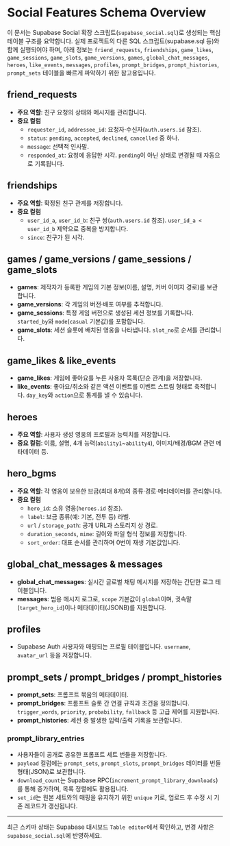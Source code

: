 # Social Features Schema Overview

이 문서는 Supabase Social 확장 스크립트(`supabase_social.sql`)로 생성되는 핵심 테이블 구조를 요약합니다. 실제 프로젝트의 다른 SQL 스크립트(supabase.sql 등)와 함께 실행되어야 하며, 아래 정보는 `friend_requests`, `friendships`, `game_likes`, `game_sessions`, `game_slots`, `game_versions`, `games`, `global_chat_messages`, `heroes`, `like_events`, `messages`, `profiles`, `prompt_bridges`, `prompt_histories`, `prompt_sets` 테이블을 빠르게 파악하기 위한 참고용입니다.

## friend_requests

- **주요 역할**: 친구 요청의 상태와 메시지를 관리합니다.
- **중요 컬럼**
  - `requester_id`, `addressee_id`: 요청자·수신자(`auth.users.id` 참조).
  - `status`: `pending`, `accepted`, `declined`, `cancelled` 중 하나.
  - `message`: 선택적 인사말.
  - `responded_at`: 요청에 응답한 시각. `pending`이 아닌 상태로 변경될 때 자동으로 기록됩니다.

## friendships

- **주요 역할**: 확정된 친구 관계를 저장합니다.
- **중요 컬럼**
  - `user_id_a`, `user_id_b`: 친구 쌍(`auth.users.id` 참조). `user_id_a < user_id_b` 제약으로 중복을 방지합니다.
  - `since`: 친구가 된 시각.

## games / game_versions / game_sessions / game_slots

- **games**: 제작자가 등록한 게임의 기본 정보(이름, 설명, 커버 이미지 경로)를 보관합니다.
- **game_versions**: 각 게임의 버전·배포 여부를 추적합니다.
- **game_sessions**: 특정 게임 버전으로 생성된 세션 정보를 기록합니다. `started_by`와 `mode`(`casual` 기본값)를 포함합니다.
- **game_slots**: 세션 슬롯에 배치된 영웅을 나타냅니다. `slot_no`로 순서를 관리합니다.

## game_likes & like_events

- **game_likes**: 게임에 좋아요를 누른 사용자 목록(단순 관계)을 저장합니다.
- **like_events**: 좋아요/취소와 같은 액션 이벤트를 이벤트 스트림 형태로 축적합니다. `day_key`와 `action`으로 통계를 낼 수 있습니다.

## heroes

- **주요 역할**: 사용자 생성 영웅의 프로필과 능력치를 저장합니다.
- **중요 컬럼**: 이름, 설명, 4개 능력(`ability1`~`ability4`), 이미지/배경/BGM 관련 메타데이터 등.

## hero_bgms

- **주요 역할**: 각 영웅이 보유한 브금(최대 8개)의 종류·경로·메타데이터를 관리합니다.
- **중요 컬럼**
  - `hero_id`: 소유 영웅(`heroes.id` 참조).
  - `label`: 브금 종류(예: 기본, 전투 등) 라벨.
  - `url` / `storage_path`: 공개 URL과 스토리지 상 경로.
  - `duration_seconds`, `mime`: 길이와 파일 형식 정보를 저장합니다.
  - `sort_order`: 대표 순서를 관리하며 0번이 재생 기본값입니다.

## global_chat_messages & messages

- **global_chat_messages**: 실시간 글로벌 채팅 메시지를 저장하는 간단한 로그 테이블입니다.
- **messages**: 범용 메시지 로그로, `scope` 기본값이 `global`이며, 귓속말(`target_hero_id`)이나 메타데이터(JSONB)를 지원합니다.

## profiles

- Supabase Auth 사용자와 매핑되는 프로필 테이블입니다. `username`, `avatar_url` 등을 저장합니다.

## prompt_sets / prompt_bridges / prompt_histories

- **prompt_sets**: 프롬프트 묶음의 메타데이터.
- **prompt_bridges**: 프롬프트 슬롯 간 연결 규칙과 조건을 정의합니다. `trigger_words`, `priority`, `probability`, `fallback` 등 고급 제어를 지원합니다.
- **prompt_histories**: 세션 중 발생한 입력/출력 기록을 보관합니다.

### prompt_library_entries

- 사용자들이 공개로 공유한 프롬프트 세트 번들을 저장합니다.
- `payload` 컬럼에는 `prompt_sets`, `prompt_slots`, `prompt_bridges` 데이터를 번들 형태(JSON)로 보관합니다.
- `download_count`는 Supabase RPC(`increment_prompt_library_downloads`)를 통해 증가하며, 목록 정렬에도 활용됩니다.
- `set_id`는 원본 세트와의 매핑을 유지하기 위한 `unique` 키로, 업로드 후 수정 시 기존 레코드가 갱신됩니다.

---

최근 스키마 상태는 Supabase 대시보드 `Table editor`에서 확인하고, 변경 사항은 `supabase_social.sql`에 반영하세요.
